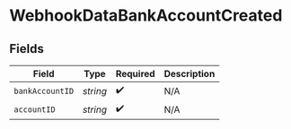 # WebhookDataBankAccountCreated


## Fields

| Field              | Type               | Required           | Description        |
| ------------------ | ------------------ | ------------------ | ------------------ |
| `bankAccountID`    | *string*           | :heavy_check_mark: | N/A                |
| `accountID`        | *string*           | :heavy_check_mark: | N/A                |